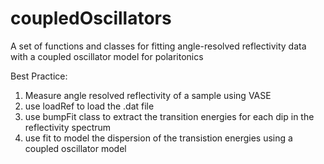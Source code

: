# coupledOscillators
A set of functions and classes for fitting angle-resolved reflectivity data with a coupled oscillator model for polaritonics


Best Practice:
1) Measure angle resolved reflectivity of a sample using VASE
2) use loadRef to load the .dat file
3) use bumpFit class to extract the transition energies for each dip in the reflectivity spectrum
4) use fit to model the dispersion of the transistion energies using a coupled oscillator model
